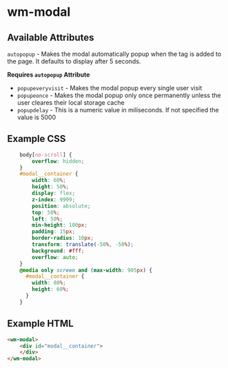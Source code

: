 # wm-modal

## Available Attributes

`autopopup` - Makes the modal automatically popup when the tag is added to the page. It defaults to display after 5 seconds.

**Requires `autopopup` Attribute**

- `popupeveryvisit` - Makes the modal popup every single user visit
- `popupeonce` - Makes the modal popup only once permanently unless the user cleares their local storage cache
- `popupdelay` - This is a numeric value in miliseconds. If not specified the value is 5000 

## Example CSS

```css 
    body[no-scroll] {
        overflow: hidden;
    }
    #modal__container {
        width: 60%;
        height: 50%;
        display: flex;
        z-index: 9999;
        position: absolute;
        top: 50%;
        left: 50%;
        min-height: 100px;
        padding: 15px;
        border-radius: 10px;
        transform: translate(-50%, -50%);
        background: #fff;
        overflow: auto;
    }
    @media only screen and (max-width: 905px) {
      #modal__container {
        width: 80%;
        height: 60%;
      }
    }
```

## Example HTML

```html
<wm-modal>
    <div id="modal__container">
    </div>
</wm-modal>
```

